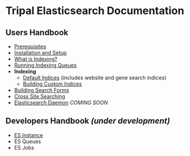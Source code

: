 Tripal Elasticsearch Documentation
==================================

## Users Handbook
- [Prerequisites](prerequisites.md)
- [Installation and Setup](installation.md)
- [What is Indexing?](indexing.md)
- [Running Indexing Queues](queues.md)
- **Indexing**
	- [Default Indices](default-indices.md) (includes website and gene search indices)
	- [Building Custom Indices](custom-indices.md)
- [Building Search Forms](forms.md)
- [Cross Site Searching](cross-site-search.md)
- [Elasticsearch Daemon](daemon.md) *COMING SOON*

## Developers Handbook *(under development)*
- [ES Instance](https://github.com/tripal/tripal_elasticsearch/wiki/Developer-Guide:-ESInstance-Interface)
- ES Queues
- ES Jobs